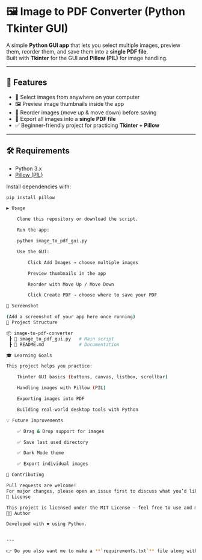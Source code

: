 # 🖼️ Image to PDF Converter (Python Tkinter GUI)

A simple **Python GUI app** that lets you select multiple images, preview them, reorder them, and save them into a **single PDF file**.  
Built with **Tkinter** for the GUI and **Pillow (PIL)** for image handling.

---

## 🚀 Features
- 📂 Select images from anywhere on your computer  
- 🖼️ Preview image thumbnails inside the app  
- 🔀 Reorder images (move up & move down) before saving  
- 📑 Export all images into a **single PDF file**  
- ✅ Beginner-friendly project for practicing **Tkinter + Pillow**

---

## 🛠️ Requirements

- Python 3.x  
- [Pillow (PIL)](https://pypi.org/project/pillow/)  

Install dependencies with:
```bash
pip install pillow

▶️ Usage

    Clone this repository or download the script.

    Run the app:

    python image_to_pdf_gui.py

    Use the GUI:

        Click Add Images → choose multiple images

        Preview thumbnails in the app

        Reorder with Move Up / Move Down

        Click Create PDF → choose where to save your PDF

📸 Screenshot

(Add a screenshot of your app here once running)
📂 Project Structure

📦 image-to-pdf-converter
 ┣ 📜 image_to_pdf_gui.py   # Main script
 ┣ 📜 README.md             # Documentation

🎓 Learning Goals

This project helps you practice:

    Tkinter GUI basics (buttons, canvas, listbox, scrollbar)

    Handling images with Pillow (PIL)

    Exporting images into PDF

    Building real-world desktop tools with Python

💡 Future Improvements

    ✅ Drag & Drop support for images

    ✅ Save last used directory

    ✅ Dark Mode theme

    ✅ Export individual images

🤝 Contributing

Pull requests are welcome!
For major changes, please open an issue first to discuss what you’d like to change.
📜 License

This project is licensed under the MIT License – feel free to use and modify it.
👨‍💻 Author

Developed with ❤️ using Python.


---

👉 Do you also want me to make a **`requirements.txt`** file along with this README so anyone can just run `pip install -r requirements.txt`?

